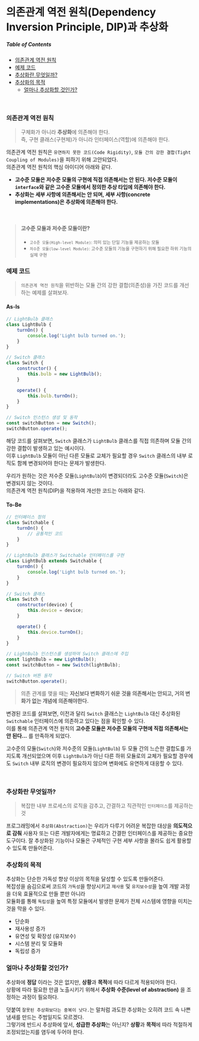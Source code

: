 # 의존관계 역전 원칙(Dependency Inversion Principle, DIP)과 추상화
##### Table of Contents
- [의존관계 역전 원칙](#의존관계-역전-원칙)  
- [예제 코드](#예제-코드)
- [추상화란 무엇일까?](#추상화란-무엇일까)
- [추상화의 목적](#추상화의-목적)
    - [얼마나 추상화할 것인가?](#🙋-얼마나-추상화할-것인가)

<br>

### 의존관계 역전 원칙
> 구체화가 아니라 **추상화**에 의존해야 한다.   
> 즉, 구현 클래스(구현체)가 아니라 인터페이스(역할)에 의존해야 한다. 

의존관계 역전 원칙은 `유연하지 못한 코드(Code Rigidity)`, `모듈 간의 강한 결합(Tight Coupling of Modules)`을 피하기 위해 고안되었다.  
의존관계 역전 원칙의 핵심 아이디어 아래와 같다. 

- **고수준 모듈은 저수준 모듈의 구현에 직접 의존해서는 안 된다. 저수준 모듈이 `interface`와 같은 고수준 모듈에서 정의한 추상 타입에 의존해야 한다.**
- **추상화는 세부 사항에 의존해서는 안 되며, 세부 사항(concrete implementations)은 추상화에 의존해야 한다.**

<br>

> #### 고수준 모듈과 저수준 모듈이란? 
> - <small>`고수준 모듈(High-level Module)`: 의미 있는 단일 기능을 제공하는 모듈</small> 
> - <small>`저수준 모듈(low-level Module)`: 고수준 모듈의 기능을 구현하기 위해 필요한 하위 기능의 실제 구현</small> 

### 예제 코드 
> `의존관계 역전 원칙`을 위반하는 모듈 간의 강한 결합(의존성)을 가진 코드를 개선하는 예제를 살펴보자. 

#### As-Is
```js
// LightBulb 클래스
class LightBulb {
    turnOn() {
        console.log('Light bulb turned on.');
    }
}

// Switch 클래스
class Switch {
    constructor() {
        this.bulb = new LightBulb();
    }

    operate() {
        this.bulb.turnOn();
    }
}

// Switch 인스턴스 생성 및 동작
const switchButton = new Switch();
switchButton.operate();
```
해당 코드를 살펴보면, `Switch` 클래스가 `LightBulb` 클래스를 직접 의존하며 모듈 간의 강한 결합이 발생하고 있는 예시이다.   
이후 `LightBulb` 모듈이 아닌 다른 모듈로 교체가 필요할 경우 `Switch` 클래스의 내부 로직도 함께 변경되어야 한다는 문제가 발생한다. 

우리가 원하는 것은 저수준 모듈(`LightBulb`)이 변경되더라도 고수준 모듈(`Switch`)은 변경되지 않는 것이다.  
의존관계 역전 원칙(DIP)을 적용하여 개선한 코드는 아래와 같다. 

#### To-Be
```js
// 인터페이스 정의
class Switchable {
    turnOn() {
        // 공통적인 코드
    }
}

// LightBulb 클래스가 Switchable 인터페이스를 구현
class LightBulb extends Switchable {
    turnOn() {
        console.log('Light bulb turned on.');
    }
}

// Switch 클래스
class Switch {
    constructor(device) {
        this.device = device;
    }

    operate() {
        this.device.turnOn();
    }
}

// LightBulb 인스턴스를 생성하여 Switch 클래스에 주입
const lightBulb = new LightBulb();
const switchButton = new Switch(lightBulb);

// Switch 버튼 동작
switchButton.operate();
```

> 의존 관계를 맺을 때는 **자신보다 변화하기 쉬운 것을 의존해서는 안되고, 거의 변화가 없는 개념에 의존해야한다.** 

변경된 코드를 살펴보면, 이전과 달리 `Switch` 클래스는 `LightBulb` 대신 추상화된 `Switchable` 인터페이스에 의존하고 있다는 점을 확인할 수 있다.   
이를 통해 의존관계 역전 원칙의 **고수준 모듈은 저수준 모듈의 구현에 직접 의존해서는 안 된다...** 를 만족하게 되었다.  

고수준의 모듈(`Switch`)와 저수준의 모듈(`LightBulb`) 두 모듈 간의 느슨한 결합도를 가지도록 개선되었으며
이후 `LightBulb`가 아닌 다른 하위 모듈로의 교체가 필요할 경우에도 `Switch` 내부 로직의 변경이 필요하지 않으며 변화에도 유연하게 대응할 수 있다.   

<br>

### 추상화란 무엇일까?
> 복잡한 내부 프로세스의 로직을 감추고, 간결하고 직관적인 `인터페이스`를 제공하는 것

프로그래밍에서 `추상화(Abstraction)`는 우리가 다루기 어려운 복잡한 대상을 **의도적으로 감춰** 사용자 또는 다른 개발자에게는 명료하고 간결한 인터페이스를 제공하는 중요한 도구이다. 잘 추상화된 기능이나 모듈은 구체적인 구현 세부 사항을 몰라도 쉽게 활용할 수 있도록 만들어준다. 



### 추상화의 목적 
추상화는 단순한 가독성 향상 이상의 목적을 달성할 수 있도록 만들어준다.  
복잡성을 숨김으로써 코드의 `가독성`을 향상시키고 `재사용` 및 `유지보수성`을 높여 개발 과정을 더욱 효율적으로 만들 뿐만 아니라  
모듈화를 통해 `독립성`을 높여 특정 모듈에서 발생한 문제가 전체 시스템에 영향을 미치는 것을 막을 수 있다. 

- 단순화 
- 재사용성 증가
- 유연성 및 확장성 (유지보수)
- 시스템 분리 및 모듈화
- 독립성 증가


### 얼마나 추상화할 것인가?
추상화에 **정답** 이라는 것은 없지만, **상황**과 **목적**에 따라 다르게 적용되어야 한다.  
상황에 따라 필요한 만큼 노출시키기 위해서 **추상화 수준(level of abstraction)** 을 조정하는 과정이 필요하다.
   
덧붙여 `잘못된 추상화보다는 중복이 낫다.`는 말처럼 과도한 추상화는 오히려 코드 속 나쁜 냄새를 만드는 주범일지도 모르겠다.  
그렇기에 반드시 추상화에 앞서, **성급한 추상화**는 아닌지? **상황**과 **목적**에 따라 적절하게 조정되었는지를 염두에 두어야 한다. 
